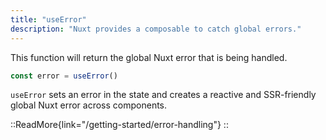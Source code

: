 ```yaml
---
title: "useError"
description: "Nuxt provides a composable to catch global errors."
---
```


This function will return the global Nuxt error that is being handled.

```ts
const error = useError()
```

`useError` sets an error in the state and creates a reactive and SSR-friendly global Nuxt error across components.

::ReadMore{link="/getting-started/error-handling"}
::
